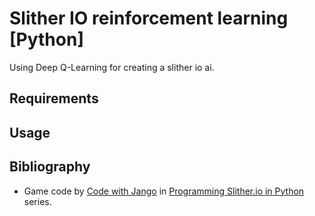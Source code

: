 # Slither IO reinforcement learning [Python]

Using Deep Q-Learning for creating a slither io ai.

## Requirements 


## Usage


## Bibliography
* Game code by [Code with Jango](https://www.youtube.com/@CodeWithJango) in [Programming Slither.io in Python](https://www.youtube.com/watch?v=hVR9S_ucIIQ&list=PLAHuYeKGeprmeOtMUln1oapvEiLjIhD3h) series.